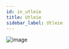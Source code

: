 ```yaml
---
id: in_utleie
title: Utleie
sidebar_label: Utleie
---
```

![image](https://user-images.githubusercontent.com/80097133/137483501-b5b50309-262a-4c96-8de8-232da78a2761.png)
